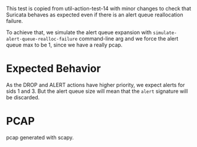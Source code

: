 This test is copied from util-action-test-14 with minor changes to check that
Suricata behaves as expected even if there is an alert queue reallocation
failure.

To achieve that, we simulate the alert queue expansion with
``simulate-alert-queue-realloc-failure`` command-line arg and we force the alert
queue max to be 1, since we have a really pcap.

Expected Behavior
=================

As the DROP and ALERT actions have higher priority, we expect alerts for sids
1 and 3. But the alert queue size will mean that the ``alert`` signature will be
discarded.

PCAP
====
pcap generated with scapy.

